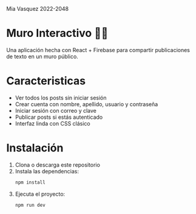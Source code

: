 Mia Vasquez
2022-2048


# Muro Interactivo 🧱✨
Una aplicación hecha con React + Firebase para compartir publicaciones de texto en un muro público.

# Caracteristicas 
- Ver todos los posts sin iniciar sesión
- Crear cuenta con nombre, apellido, usuario y contraseña
- Iniciar sesión con correo y clave
- Publicar posts si estás autenticado
- Interfaz linda con CSS clásico

# Instalación

1. Clona o descarga este repositorio
2. Instala las dependencias:
   ```bash
   npm install
   ```
3. Ejecuta el proyecto:
   ```bash
   npm run dev
   ```

